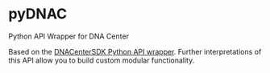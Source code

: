 # pyDNAC
Python API Wrapper for DNA Center

Based on the [DNACenterSDK Python API wrapper](https://dnacentersdk.readthedocs.io/en/latest/). Further interpretations of this API allow you to build custom modular functionality.
